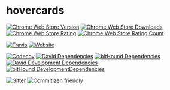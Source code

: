 # hovercards
[![Chrome Web Store Version](https://img.shields.io/chrome-web-store/v/dighmiipfpfdfbfmpodcmfdgkkcakbco.svg?style=flat-square&maxAge=3600)](https://chrome.google.com/webstore/detail/hovercards/dighmiipfpfdfbfmpodcmfdgkkcakbco)
[![Chrome Web Store Downloads](https://img.shields.io/chrome-web-store/d/dighmiipfpfdfbfmpodcmfdgkkcakbco.svg?style=flat-square&maxAge=3600)](https://chrome.google.com/webstore/detail/hovercards/dighmiipfpfdfbfmpodcmfdgkkcakbco)
[![Chrome Web Store Rating](https://img.shields.io/chrome-web-store/rating/dighmiipfpfdfbfmpodcmfdgkkcakbco.svg?style=flat-square&maxAge=3600)](https://chrome.google.com/webstore/detail/hovercards/dighmiipfpfdfbfmpodcmfdgkkcakbco/reviews)
[![Chrome Web Store Rating Count](https://img.shields.io/chrome-web-store/rating-count/dighmiipfpfdfbfmpodcmfdgkkcakbco.svg?style=flat-square&maxAge=3600)](https://chrome.google.com/webstore/detail/hovercards/dighmiipfpfdfbfmpodcmfdgkkcakbco/reviews)

[![Travis](https://img.shields.io/travis/kogg/hovercards/master.svg?style=flat-square&maxAge=3600)](https://travis-ci.org/kogg/hovercards)
[![Website](https://img.shields.io/website-up-down-green-red/http/hovercards.com.svg?style=flat-square&maxAge=3600)](http://hovercards.com)

[![Codecov](https://img.shields.io/codecov/c/github/kogg/hovercards.svg?style=flat-square&maxAge=3600)](https://codecov.io/gh/kogg/hovercards)
[![David Dependencies](https://img.shields.io/david/kogg/hovercards.svg?style=flat-square&maxAge=3600)](https://david-dm.org/kogg/hovercards)
[![bitHound Dependencies](https://img.shields.io/bithound/dependencies/github/kogg/hovercards.svg?style=flat-square&maxAge=3600)](https://www.bithound.io/github/kogg/hovercards/master/dependencies/npm)
[![David Development Dependencies](https://img.shields.io/david/dev/kogg/hovercards.svg?style=flat-square&maxAge=3600)](https://david-dm.org/kogg/hovercards?type=dev)
[![bitHound DevelopmentDependencies](https://img.shields.io/bithound/devDependencies/github/kogg/hovercards.svg?style=flat-square&maxAge=3600)](https://www.bithound.io/github/kogg/hovercards/master/dependencies/npm)

[![Gitter](https://img.shields.io/gitter/room/kogg/hovercards.js.svg?style=flat-square&maxAge=3600)](https://gitter.im/kogg/hovercards)
[![Commitizen friendly](https://img.shields.io/badge/commitizen-friendly-brightgreen.svg?style=flat-square&maxAge=3600)](http://commitizen.github.io/cz-cli/)
